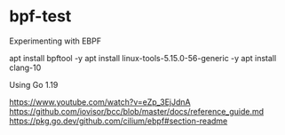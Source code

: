 # bpf-test
Experimenting with EBPF

apt install bpftool -y
apt install linux-tools-5.15.0-56-generic -y
apt install clang-10

Using Go 1.19

https://www.youtube.com/watch?v=eZp_3EjJdnA
https://github.com/iovisor/bcc/blob/master/docs/reference_guide.md
https://pkg.go.dev/github.com/cilium/ebpf#section-readme
